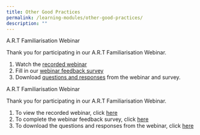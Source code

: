 ```yaml
---
title: Other Good Practices
permalink: /learning-modules/other-good-practices/
description: ""
---
```



A.R.T Familiarisation Webinar

Thank you for participating in our A.R.T Familiarisation Webinar.

1. Watch the [recorded webinar](www.google.com)
2. Fill in our [webinar feedback survey](www.google.com)
3. Download [questions and responses](www.google.com) from the webinar and survey.



A.R.T Familiarisation Webinar

Thank you for participating in our A.R.T Familiarisation Webinar.

1. To view the recorded webinar, click [here](www.google.com)
2. To complete the webinar feedback survey, click [here](www.google.com)
3. To download the questions and responses from the webinar, click [here](www.google.com)
